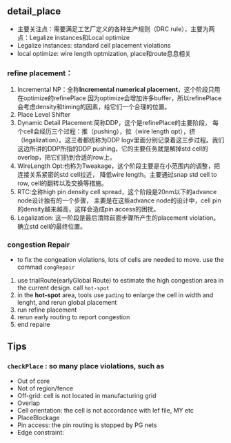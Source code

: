 ## detail_place

+ 主要关注点：需要满足工艺厂定义的各种生产规则（DRC rule），主要为两点：Legalize instances和Local optimize
+ Legalize instances: standard cell placement violations
+ local optimize: wire length optmization, place和route息息相关
### refine placement：
1. Incremental NP：全称**Incremental numerical placement**，这个阶段只用在optimize的refinePlace
因为optimize会增加许多buffer，所以refinePlace会考虑density和timing的因素，给它们一个合理的位置。
2. Place Level Shifter
3. Dynamic Detail Placement:简称DDP，这个是refinePlace的主要阶段，
每个cell会经历三个过程：推（pushing），拉（wire length opt），挤（legalization）。这三者都统称为DDP
logv里面分别记录着这三步过程。我们这边所讲的DDP所指的DDP pushing，它的主要任务就是解掉std cell的overlap，把它们扔到合适的row上。
4. WireLength Opt:也称为Tweakage，这个阶段主要是在小范围内的调整，把连接关系紧密的std cell拉近，
降低wire length。主要通过snap std cell to row, cell的翻转以及交换等措施。
5. RTC:全称high pin density cell spread，这个阶段是20nm以下的advance node设计独有的一个步骤，
主要是在这些advance node的设计中，cell pin的density越来越高，这样会造成pin access的困扰。
6. Legalization:
这一阶段是最后清除前面步骤所产生的placement violation。确立std cell的最终位置。
### congestion Repair 
+  to fix the congeation violations, lots of cells are needed to move. use the commad `congRepair`
1. use trialRoute(earlyGlobal Route) to estimate the high congestion area in the current design. call `hot-spot` 
2. in the **hot-spot** area, tools use `pading` to enlarge the cell in width and lenght, and rerun global placement
3. run refine placement
4. rerun early routing to report congestion
5. end repaire

## Tips
### `checkPlace` : so many place violations, such as
  + Out of core
  + Not of region/fence
  + Off-grid: cell is not located in manufacturing grid
  + Overlap
  + Cell orientation: the cell is not accordance with lef file, MY etc
  + PlaceBlockage
  + Pin access: the pin routing is stopped by PG nets
  + Edge constraint:
